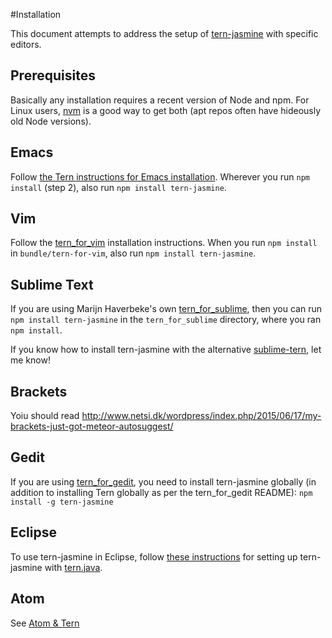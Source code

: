#Installation

This document attempts to address the setup of [tern-jasmine](README.md) with
specific editors.

## Prerequisites

Basically any installation requires a recent version of Node and npm. For Linux
users, [nvm][nvm] is a good way to get both (apt repos often have hideously old
Node versions).

## Emacs

Follow [the Tern instructions for Emacs installation][emacs-install]. Wherever
you run `npm install` (step 2), also run `npm install tern-jasmine`.

## Vim

Follow the [tern_for_vim][tern_for_vim] installation instructions. When you run
`npm install` in `bundle/tern-for-vim`, also run `npm install tern-jasmine`.

## Sublime Text

If you are using Marijn Haverbeke's own [tern_for_sublime][tern_for_sublime],
then you can run `npm install tern-jasmine` in the `tern_for_sublime` directory,
where you ran `npm install`.

If you know how to install tern-jasmine with the alternative
[sublime-tern][sublime-tern-alt], let me know!

## Brackets

Yoiu should read http://www.netsi.dk/wordpress/index.php/2015/06/17/my-brackets-just-got-meteor-autosuggest/

## Gedit

If you are using [tern_for_gedit][tern_for_gedit], you need to install
tern-jasmine globally (in addition to installing Tern globally as per the
tern_for_gedit README): `npm install -g tern-jasmine`

## Eclipse

To use tern-jasmine in Eclipse, follow [these
instructions][eclipse-tern-jasmine] for setting up tern-jasmine with
[tern.java][tern-java].

## Atom

See [Atom & Tern](https://github.com/tststs/atom-ternjs)

[eclipse-tern-jasmine]: https://github.com/angelozerr/tern.java/wiki/Tern-&-Jasmine-support
[emacs-install]: http://ternjs.net/doc/manual.html#emacs
[nvm]: https://github.com/creationix/nvm
[sublime-tern-alt]: https://github.com/emmetio/sublime-tern
[tern-java]: https://github.com/angelozerr/tern.java
[tern_for_gedit]: https://github.com/Swatinem/tern_for_gedit
[tern_for_sublime]: https://github.com/marijnh/tern_for_sublime
[tern_for_vim]: https://github.com/marijnh/tern_for_vim

